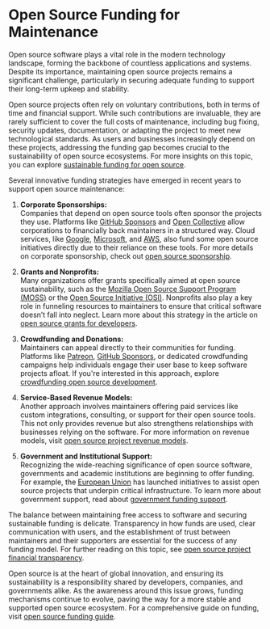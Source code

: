 # Open Source Funding for Maintenance

Open source software plays a vital role in the modern technology landscape, forming the backbone of countless applications and systems. Despite its importance, maintaining open source projects remains a significant challenge, particularly in securing adequate funding to support their long-term upkeep and stability.

Open source projects often rely on voluntary contributions, both in terms of time and financial support. While such contributions are invaluable, they are rarely sufficient to cover the full costs of maintenance, including bug fixing, security updates, documentation, or adapting the project to meet new technological standards. As users and businesses increasingly depend on these projects, addressing the funding gap becomes crucial to the sustainability of open source ecosystems. For more insights on this topic, you can explore [sustainable funding for open source](https://www.license-token.com/wiki/sustainable-funding-for-open-source).

Several innovative funding strategies have emerged in recent years to support open source maintenance:

1. **Corporate Sponsorships:**  
   Companies that depend on open source tools often sponsor the projects they use. Platforms like [GitHub Sponsors](https://github.com/sponsors) and [Open Collective](https://opencollective.com/) allow corporations to financially back maintainers in a structured way. Cloud services, like [Google](https://opensource.google/), [Microsoft](https://opensource.microsoft.com/), and [AWS](https://aws.amazon.com/opensource/), also fund some open source initiatives directly due to their reliance on these tools. For more details on corporate sponsorship, check out [open source sponsorship](https://www.license-token.com/wiki/open-source-sponsorship).

2. **Grants and Nonprofits:**  
   Many organizations offer grants specifically aimed at open source sustainability, such as the [Mozilla Open Source Support Program (MOSS)](https://www.mozilla.org/en-US/moss/) or the [Open Source Initiative (OSI)](https://opensource.org/). Nonprofits also play a key role in funneling resources to maintainers to ensure that critical software doesn’t fall into neglect. Learn more about this strategy in the article on [open source grants for developers](https://www.license-token.com/wiki/open-source-grants-for-developers).

3. **Crowdfunding and Donations:**  
   Maintainers can appeal directly to their communities for funding. Platforms like [Patreon](https://www.patreon.com/), [GitHub Sponsors](https://github.com/sponsors), or dedicated crowdfunding campaigns help individuals engage their user base to keep software projects afloat. If you're interested in this approach, explore [crowdfunding open source development](https://www.license-token.com/wiki/crowdfunding-open-source-development).

4. **Service-Based Revenue Models:**  
   Another approach involves maintainers offering paid services like custom integrations, consulting, or support for their open source tools. This not only provides revenue but also strengthens relationships with businesses relying on the software. For more information on revenue models, visit [open source project revenue models](https://www.license-token.com/wiki/open-source-project-revenue-models).

5. **Government and Institutional Support:**  
   Recognizing the wide-reaching significance of open source software, governments and academic institutions are beginning to offer funding. For example, the [European Union](https://europa.eu/) has launched initiatives to assist open source projects that underpin critical infrastructure. To learn more about government support, read about [government funding support](https://www.license-token.com/wiki/government-funding-support).

The balance between maintaining free access to software and securing sustainable funding is delicate. Transparency in how funds are used, clear communication with users, and the establishment of trust between maintainers and their supporters are essential for the success of any funding model. For further reading on this topic, see [open source project financial transparency](https://www.license-token.com/wiki/open-source-project-financial-transparency).

Open source is at the heart of global innovation, and ensuring its sustainability is a responsibility shared by developers, companies, and governments alike. As the awareness around this issue grows, funding mechanisms continue to evolve, paving the way for a more stable and supported open source ecosystem. For a comprehensive guide on funding, visit [open source funding guide](https://www.license-token.com/wiki/open-source-funding-guide).